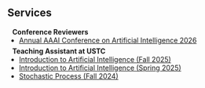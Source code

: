 ## Services

<h4 style="margin:0 10px 0;">Conference Reviewers</h4>

<ul style="margin:0 0 5px;">
  <li><a href="https://aaai.org/conference/aaai/aaai-26/"><autocolor>Annual AAAI Conference on Artificial Intelligence 2026</autocolor></a></li>
</ul>

<h4 style="margin:0 10px 0;">Teaching Assistant at USTC</h4>

<ul style="margin:0 0 20px;">
  <li><a href="https://www.computer.org/csdl/journal/tp"><autocolor>Introduction to Artificial Intelligence (Fall 2025)</autocolor></a></li>
  <li><a href="https://github.com/ShirakawaSanae/USTC-DS4001-25sp"><autocolor>Introduction to Artificial Intelligence (Spring 2025)</autocolor></a></li>
  <li><a href="https://github.com/ShirakawaSanae/USTC-DS4001-25sp"><autocolor>Stochastic Process (Fall 2024)</autocolor></a></li>
</ul>
